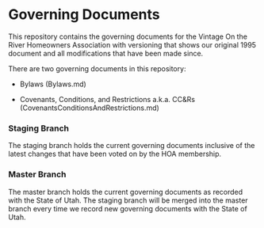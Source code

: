 # Governing Documents

This repository contains the governing documents for the Vintage On the River Homeowners Association with versioning that shows our original 1995 document and all modifications that have been made since.

There are two governing documents in this repository:

* Bylaws (Bylaws.md)

* Covenants, Conditions, and Restrictions a.k.a. CC&Rs (CovenantsConditionsAndRestrictions.md)

### Staging Branch

The staging branch holds the current governing documents inclusive of the latest changes that have been voted on by the HOA membership.

### Master Branch

The master branch holds the current governing documents as recorded with the State of Utah. The staging branch will be merged into the master branch every time we record new governing documents with the State of Utah. 